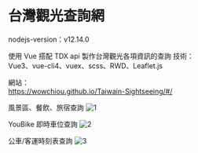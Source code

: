 # 台灣觀光查詢網
nodejs-version：v12.14.0

使用 Vue 搭配 TDX api 製作台灣觀光各項資訊的查詢
技術：<br>
Vue3、vue-cli4、vuex、scss、RWD、Leaflet.js

網站：<br>
https://wowchiou.github.io/Taiwain-Sightseeing/#/

風景區、餐飲、旅宿查詢
![1](https://user-images.githubusercontent.com/42172531/157607099-63b43455-f14a-4a57-99e4-f41633b4da98.png)

YouBike 即時車位查詢
![2](https://user-images.githubusercontent.com/42172531/157607166-568f7b62-522f-4422-830e-ed7e4d5ef6b1.png)

公車/客運時刻表查詢
![3](https://user-images.githubusercontent.com/42172531/157607223-037ee249-6e82-47f3-a88e-1870b9ef277a.png)
